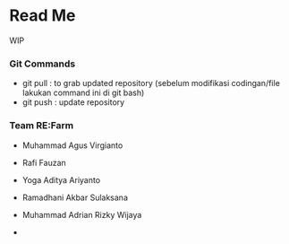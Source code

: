 # Read Me

WIP

### Git Commands

- git pull : to grab updated repository (sebelum modifikasi codingan/file lakukan command ini di git bash)
- git push : update repository


### Team RE:Farm

- Muhammad Agus Virgianto
- Rafi Fauzan 
- Yoga Aditya Ariyanto 
- Ramadhani Akbar Sulaksana
- Muhammad Adrian Rizky Wijaya

- 
